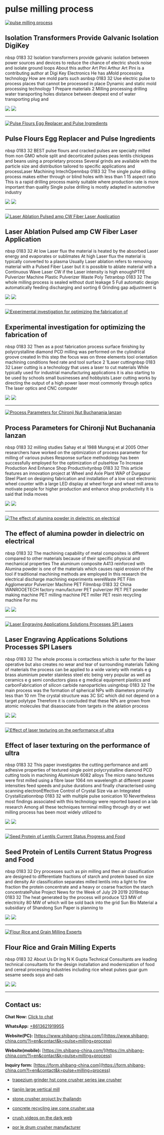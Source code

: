 # pulse milling process

<a href="https://swt.shibang-china.com/?l=en&img&k=pulse+milling+process" target="_blank">![pulse milling process](http://static.shibang-china.com/all-800x300/1275.jpg)</a>

## Isolation Transformers Provide Galvanic Isolation DigiKey
nbsp 0183 32 Isolation transformers provide galvanic isolation between power sources and devices to reduce the chance of electric shock noise and isolate ground loops About this author Art Pini Arthur Art Pini is a contributing author at Digi Key Electronics He has aMold processing technology How are mold parts such asnbsp 0183 32 Use electric pulse to process places that cannot be processed in place Dynamic and static mold processing technology 1 Prepare materials 2 Milling processing drilling water transporting holes distance between deepest end of water transporting plug and


<a href="https://whatsapp.shibangsoft.com/WhatsApp.php" target="_blank" title="WhatsApp">![](http://static.shibang-china.com/icon/whatsapp.png)</a> <a href="https://swt.shibang-china.com/?l=en&icon&k=pulse+milling+process" target="_blank">![](http://static.shibang-china.com/icon/chat-en.png)</a>

---

<a href="https://swt.shibang-china.com/?l=en&img&k=pulse+milling+process" target="_blank">![Pulse Flours Egg Replacer and Pulse Ingredients](http://static.shibang-china.com/all-800x300/122.jpg)</a>

## Pulse Flours Egg Replacer and Pulse Ingredients
nbsp 0183 32 BEST pulse flours and cracked pulses are specialty milled from non GMO whole split and decorticated pulses peas lentils chickpeas and beans using a proprietary process Several grinds are available with the particle size and distribution tailored to specific applications and processLaser Machining IntechOpennbsp 0183 32 The single pulse drilling process makes either through or blind holes with less than 1 15 aspect ratio This is a rapid drilling process mainly suitable where production rate is more important than quality Single pulse drilling is mostly adapted in automotive industry


<a href="https://whatsapp.shibangsoft.com/WhatsApp.php" target="_blank" title="WhatsApp">![](http://static.shibang-china.com/icon/whatsapp.png)</a> <a href="https://swt.shibang-china.com/?l=en&icon&k=pulse+milling+process" target="_blank">![](http://static.shibang-china.com/icon/chat-en.png)</a>

---

<a href="https://swt.shibang-china.com/?l=en&img&k=pulse+milling+process" target="_blank">![Laser Ablation Pulsed amp CW Fiber Laser Application](http://static.shibang-china.com/all-800x300/432.jpg)</a>

## Laser Ablation Pulsed amp CW Fiber Laser Application
nbsp 0183 32 At low Laser flux the material is heated by the absorbed Laser energy and evaporates or sublimates At high Laser flux the material is typically converted to a plasma Usually Laser ablation refers to removing material with a Pulsed Fiber Laser but it is possible to ablate material with a Continuous Wave Laser CW if the Laser intensity is high enoughPTFE Pulverizer Machine Plastic Pulverizer Waste Poly Tetranbsp 0183 32 The whole milling process is sealed without dust leakage 5 Full automatic design automatically feeding discharging and sorting 6 Grinding gap adjustment is


<a href="https://whatsapp.shibangsoft.com/WhatsApp.php" target="_blank" title="WhatsApp">![](http://static.shibang-china.com/icon/whatsapp.png)</a> <a href="https://swt.shibang-china.com/?l=en&icon&k=pulse+milling+process" target="_blank">![](http://static.shibang-china.com/icon/chat-en.png)</a>

---

<a href="https://swt.shibang-china.com/?l=en&img&k=pulse+milling+process" target="_blank">![Experimental investigation for optimizing the fabrication of](http://static.shibang-china.com/all-800x300/357.jpg)</a>

## Experimental investigation for optimizing the fabrication of
nbsp 0183 32 Then as a post fabrication process surface finishing by polycrystalline diamond PCD milling was performed on the cylindrical groove created In this step the focus was on three elements tool orientation machining conditions feed rate and tool surface 2 1Laser cuttingnbsp 0183 32 Laser cutting is a technology that uses a laser to cut materials While typically used for industrial manufacturing applications it is also starting to be used by schools small businesses and hobbyists Laser cutting works by directing the output of a high power laser most commonly through optics The laser optics and CNC computer


<a href="https://whatsapp.shibangsoft.com/WhatsApp.php" target="_blank" title="WhatsApp">![](http://static.shibang-china.com/icon/whatsapp.png)</a> <a href="https://swt.shibang-china.com/?l=en&icon&k=pulse+milling+process" target="_blank">![](http://static.shibang-china.com/icon/chat-en.png)</a>

---

<a href="https://swt.shibang-china.com/?l=en&img&k=pulse+milling+process" target="_blank">![Process Parameters for Chironji Nut Buchanania lanzan](http://static.shibang-china.com/all-800x300/789.jpg)</a>

## Process Parameters for Chironji Nut Buchanania lanzan
nbsp 0183 32 milling studies Sahay et al 1988 Mungraj et al 2005 Other researchers have worked on the optimization of process parameter for milling of various pulses Response surface methodology has been successfully employed for the optimization of pulseHow To Increase Production And Enhance Shop Productivitynbsp 0183 32 This article features an innovation project at Wheel and Axle Plant WAP of Durgapur Steel Plant on designing fabrication and installation of a low cost electronic wheel counter with a large LED display at wheel forge and wheel mill area to motivate people for higher production and enhance shop productivity It is said that India moves


<a href="https://whatsapp.shibangsoft.com/WhatsApp.php" target="_blank" title="WhatsApp">![](http://static.shibang-china.com/icon/whatsapp.png)</a> <a href="https://swt.shibang-china.com/?l=en&icon&k=pulse+milling+process" target="_blank">![](http://static.shibang-china.com/icon/chat-en.png)</a>

---

<a href="https://swt.shibang-china.com/?l=en&img&k=pulse+milling+process" target="_blank">![The effect of alumina powder in dielectric on electrical](http://static.shibang-china.com/all-800x300/1260.jpg)</a>

## The effect of alumina powder in dielectric on electrical
nbsp 0183 32 The machining capability of metal composites is different compared to other materials because of their specific physical and mechanical properties The aluminum composite A413 reinforced with Alumina powder is one of the materials which causes rapid erosion of the tool if traditional machining methods are employed In this research the electrical discharge machining experiments wereWaste PET Film Agglomerator Pulverizer Machine PET Filmnbsp 0183 32 China WANROOETECH factory manufacturer PET pulverizer PET PET powder making machine PET milling machine PET miller PET resin recycling machine For mu


<a href="https://whatsapp.shibangsoft.com/WhatsApp.php" target="_blank" title="WhatsApp">![](http://static.shibang-china.com/icon/whatsapp.png)</a> <a href="https://swt.shibang-china.com/?l=en&icon&k=pulse+milling+process" target="_blank">![](http://static.shibang-china.com/icon/chat-en.png)</a>

---

<a href="https://swt.shibang-china.com/?l=en&img&k=pulse+milling+process" target="_blank">![Laser Engraving Applications Solutions Processes SPI Lasers](http://static.shibang-china.com/all-800x300/780.jpg)</a>

## Laser Engraving Applications Solutions Processes SPI Lasers
nbsp 0183 32 The whole process is contactless which is safer for the laser operative but also creates no wear and tear of surrounding materials Talking of materials the process can be applied to a wide variety with metals e g brass aluminium pewter stainless steel etc being very popular as well as ceramics e g semi conductors glass e g medical equipment plastics and carbonFabrication of silicon carbide nanoparticles usingnbsp 0183 32 The main process was the formation of spherical NPs with diameters primarily less than 10 nm The crystal structure was 3C SiC which did not depend on a target polytype Therefore it is concluded that these NPs are grown from atomic molecules that disassociate from targets in the ablation process


<a href="https://whatsapp.shibangsoft.com/WhatsApp.php" target="_blank" title="WhatsApp">![](http://static.shibang-china.com/icon/whatsapp.png)</a> <a href="https://swt.shibang-china.com/?l=en&icon&k=pulse+milling+process" target="_blank">![](http://static.shibang-china.com/icon/chat-en.png)</a>

---

<a href="https://swt.shibang-china.com/?l=en&img&k=pulse+milling+process" target="_blank">![Effect of laser texturing on the performance of ultra](http://static.shibang-china.com/all-800x300/371.jpg)</a>

## Effect of laser texturing on the performance of ultra
nbsp 0183 32 This paper investigates the cutting performance and anti adhesive properties of textured single point polycrystalline diamond PCD cutting tools in machining Aluminium 6082 alloys The micro nano textures were first milled using a fibre laser 1064 nm wavelength at different power intensities feed speeds and pulse durations and finally characterised using scanning electronEffective Control of Crystal Size via an Integrated Crystallizationnbsp 0183 32 with multiple pulse sonication 10 Nevertheless most ﬁndings associated with this technology were reported based on a lab research Among all these techniques terminal milling through dry or wet milling process has been most widely utilized to


<a href="https://whatsapp.shibangsoft.com/WhatsApp.php" target="_blank" title="WhatsApp">![](http://static.shibang-china.com/icon/whatsapp.png)</a> <a href="https://swt.shibang-china.com/?l=en&icon&k=pulse+milling+process" target="_blank">![](http://static.shibang-china.com/icon/chat-en.png)</a>

---

<a href="https://swt.shibang-china.com/?l=en&img&k=pulse+milling+process" target="_blank">![Seed Protein of Lentils Current Status Progress and Food](http://static.shibang-china.com/all-800x300/1121.jpg)</a>

## Seed Protein of Lentils Current Status Progress and Food
nbsp 0183 32 Dry processes such as pin milling and then air classification are designed to differentiate fractions of starch and protein based on size and density Air classification separates milled lentils into a light to fine fraction the protein concentrate and a heavy or coarse fraction the starch concentratePulse Project News for the Week of July 29 2019 2019nbsp 0183 32 The heat generated by the process will produce 123 MW of electricity 80 MW of which will be sold back into the grid Sun Bio Material a subsidiary of Shandong Sun Paper is planning to


<a href="https://whatsapp.shibangsoft.com/WhatsApp.php" target="_blank" title="WhatsApp">![](http://static.shibang-china.com/icon/whatsapp.png)</a> <a href="https://swt.shibang-china.com/?l=en&icon&k=pulse+milling+process" target="_blank">![](http://static.shibang-china.com/icon/chat-en.png)</a>

---

<a href="https://swt.shibang-china.com/?l=en&img&k=pulse+milling+process" target="_blank">![Flour Rice and Grain Milling Experts](http://static.shibang-china.com/all-800x300/398.jpg)</a>

## Flour Rice and Grain Milling Experts
nbsp 0183 32 About Us Dr Ing N K Gupta Technical Consultants are leading technical consultants for the design installation and modernization of food and cereal processing industries including rice wheat pulses guar gum sesame seeds soya and oats

<a href="https://whatsapp.shibangsoft.com/WhatsApp.php" target="_blank" title="WhatsApp">![](http://static.shibang-china.com/icon/whatsapp.png)</a> <a href="https://swt.shibang-china.com/?l=en&icon&k=pulse+milling+process" target="_blank">![](http://static.shibang-china.com/icon/chat-en.png)</a>

---
## Contact us:

**Chat Now:** [Click to chat](https://swt.shibang-china.com?l=en&contact&k=pulse+milling+process)

**WhatsApp:**  [+8613621919955](https://whatsapp.shibangsoft.com/WhatsApp.php)

**Website(PC):** [https://www.shibang-china.com/](https://www.shibang-china.com/?l=en&contact&k=pulse+milling+process)

**Website(mobile):** [https://m.shibang-china.com/](https://m.shibang-china.com/?l=en&contact&k=pulse+milling+process)

**Inquiry form:** [https://form.shibang-china.com](https://form.shibang-china.com?l=en&contact&k=pulse+milling+process)

* [trapezium grinder hst cone crusher series jaw crusher](../163/trapezium%20grinder%20hst%20cone%20crusher%20series%20jaw%20crusher.md)

* [tianjin large vertical mill](../168/tianjin%20large%20vertical%20mill.md)

* [stone crusher projuct by thailandn](../166/stone%20crusher%20projuct%20by%20thailandn.md)

* [concrete recycling jaw cone crusher usa](../167/concrete%20recycling%20jaw%20cone%20crusher%20usa.md)

* [crush videos on the dark web](../168/crush%20videos%20on%20the%20dark%20web.md)

* [por le drum crusher manufacturer](../170/por%20le%20drum%20crusher%20manufacturer.md)